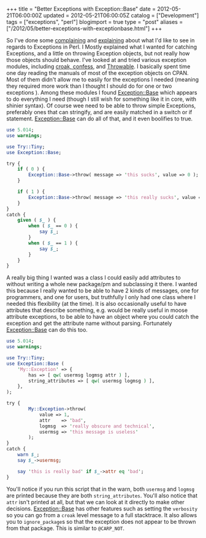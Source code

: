 +++
title = "Better Exceptions with Exception::Base"
date = 2012-05-21T06:00:00Z
updated = 2012-05-21T06:00:05Z
catalog = ["Development"]
tags = ["exceptions",  "perl"]
blogimport = true 
type = "post"
aliases = ["/2012/05/better-exceptions-with-exceptionbase.html"]
+++

So I've done some [complaining][die] and [explaining][exc] about what I'd like to see in regards to Exceptions in Perl.
I Mostly explained what I wanted for catching Exceptions, and a little on throwing Exception objects, but not really
how those objects should behave. I've looked at and tried various exception modules, including [croak, confess][carp],
and [Throwable][throwable].  I basically spent time one day reading the manuals of most of the exception objects on
CPAN. Most of them didn't allow me to easily for the exceptions I needed (meaning they required more work than I
thought I should do for one or two exceptions ). Among these modules I found [Exception::Base][EB] which appears to do
everything I need (though I still wish for something like it in core, with shinier syntax).  Of course wee need to be
able to throw simple Exceptions, preferably ones that can stringify, and are easily matched in a switch or if statement.
[Exception::Base][EB] can do all of that, and it even boolifies to true.

```perl
use 5.014;
use warnings;

use Try::Tiny;
use Exception::Base;

try {
    if ( 0 ) {
        Exception::Base->throw( message => 'this sucks', value => 0 );
    }

    if ( 1 ) {
        Exception::Base->throw( message => 'this really sucks', value => 1 );
    }
}
catch {
    given ( $_ ) {
        when ( $_ == 0 ) {
            say $_;
        }
        when ( $_ == 1 ) {
            say $_;
        }
    }
}
```

A really big thing I wanted was a class I could easily add attributes to without writing a whole new package/pm and
subclassing it there. I wanted this because I really wanted to be able to have 2 kinds of messages, one for
programmers, and one for users, but truthfully I only had one class where I needed this flexibility (at the time). It
is also occasionally useful to have attributes that describe something, e.g. would be really useful in moose attribute
exceptions, to be able to have an object where you could catch the exception and get the attribute name without
parsing. Fortunately [Exception::Base][EB] can do this too.

```perl
use 5.014;
use warnings;

use Try::Tiny;
use Exception::Base (
    'My::Exception' => {
        has => [ qw( usermsg logmsg attr ) ],
        string_attributes => [ qw( usermsg logmsg ) ],
    },
);

try {
        My::Exception->throw(
            value => 1,
            attr    => 'bad',
            logmsg  => 'really obscure and technical',
            usermsg => 'this message is useless'
        );
}
catch {
    warn $_;
    say $_->usermsg;    

    say 'this is really bad' if $_->attr eq 'bad';
}
```

You'll notice if you run this script that in the warn, both `usermsg` and `logmsg` are printed because they are both
`string_attributes`. You'll also notice that `attr` isn't printed at all, but that we can look at it directly to make
other decisions.  [Exception::Base][EB] has other features such as setting the `verbosity` so you can go from a 
`croak` level message to a full stacktrace. It also allows you to `ignore_package`s so that the exception does not 
appear to be thrown from that package. This is similar to `@CARP_NOT`.


[die]: /post/perl-core-syntax-wishlist-die-should-die/
[exc]: /post/perl-core-syntax-wishlist-an-exception-stack/
[carp]: https://perldoc.perl.org/Carp.html
[throwable]: https://metacpan.org/module/Throwable
[EB]: https://metacpan.org/module/Exception::Base
